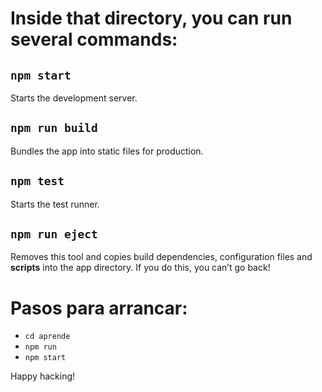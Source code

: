 # Inside that directory, you can run several commands:

## `npm start`

Starts the development server.

## `npm run build`

Bundles the app into static files for production.

## `npm test`

Starts the test runner.

## `npm run eject`

Removes this tool and copies build dependencies, configuration files and **scripts** into the app directory. If you do this, you can’t go back!

# Pasos para arrancar:

- `cd aprende`
- `npm run`
- `npm start`

Happy hacking!

